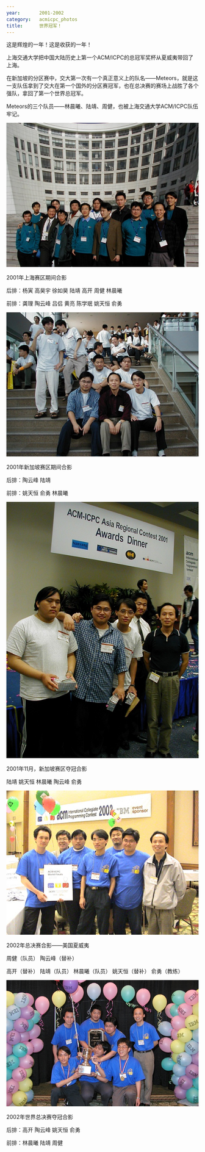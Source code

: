 ```yaml
---
year:		2001-2002
category:	acmicpc_photos
title:		世界冠军！
---
```


<p>这是辉煌的一年！这是收获的一年！</p>

<p>上海交通大学把中国大陆历史上第一个ACM/ICPC的总冠军奖杯从夏威夷带回了上海。</p>

<p>在新加坡的分区赛中，交大第一次有一个真正意义上的队名——Meteors，就是这一支队伍拿到了交大在第一个国外的分区赛冠军，也在总决赛的赛场上战胜了各个强队，拿回了第一个世界总冠军。</p>

<p>Meteors的三个队员——林晨曦、陆靖、周健，也被上海交通大学ACM/ICPC队伍牢记。</p>

<p><img src="/images/acmicpc/2001/2001.jpg" alt="ACM"></p>

<p>2001年上海赛区期间合影</p>

<p>后排：杨寅 高昊宇 徐如昊 陆靖 高开 周健 林晨曦</p>

<p>前排：龚理 陶云峰 吕侣 黄亮 陈学珉 姚天恒 俞勇</p>

<p><img src="/images/acmicpc/2001/2001singapore1.jpg" alt="ACM"></p>

<p>2001年新加坡赛区期间合影</p>

<p>后排：陶云峰 陆靖</p>

<p>前排：姚天恒 俞勇 林晨曦</p>

<p><img src="/images/acmicpc/2001/2001singapore.jpg" alt="ACM"></p>

<p>2001年11月，新加坡赛区夺冠合影</p>

<p>陆靖  姚天恒  林晨曦 陶云峰  俞勇</p>

<p><img src="/images/acmicpc/2001/2002finalt.jpg" alt="ACM"></p>

<p>2002年总决赛合影——美国夏威夷</p>

<p>周健（队员） 陶云峰（替补）</p>

<p>高开（替补） 陆靖（队员） 林晨曦（队员） 姚天恒（替补） 俞勇（教练）</p>

<p><img src="/images/acmicpc/2001/2002final.jpg" alt="ACM"></p>

<p>2002年世界总决赛夺冠合影</p>

<p>后排：高开  陶云峰  姚天恒  俞勇</p>

<p>前排：林晨曦  陆靖  周健</p>